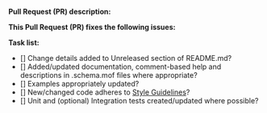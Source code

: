 <!--
Thanks for submitting a Pull Request (PR), your contribution is greatly appreciated!

Please prefix the PR title with the module name, i.e. 'Common: My short description'
If this is a breaking change, then also prefix the PR title with 'BREAKING CHANGE:', i.e. 'BREAKING CHANGE: Common: My short description'

To aid reviewers in reviewing and merging your PR, please take the time to run through the below checklist.
Change to [x] for each task in the task list that applies to this PR.
-->

**Pull Request (PR) description:**

**This Pull Request (PR) fixes the following issues:**

**Task list:**
- [] Change details added to Unreleased section of README.md?
- [] Added/updated documentation, comment-based help and descriptions in .schema.mof files where appropriate?
- [] Examples appropriately updated?
- [] New/changed code adheres to [Style Guidelines](https://github.com/PowerShell/DscResources/blob/master/StyleGuidelines.md)?
- [] Unit and (optional) Integration tests created/updated where possible?
